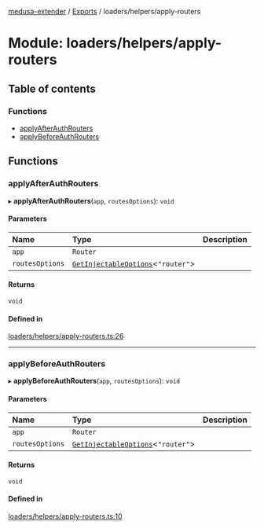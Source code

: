 [medusa-extender](../README.md) / [Exports](../modules.md) / loaders/helpers/apply-routers

# Module: loaders/helpers/apply-routers

## Table of contents

### Functions

- [applyAfterAuthRouters](loaders_helpers_apply_routers.md#applyafterauthrouters)
- [applyBeforeAuthRouters](loaders_helpers_apply_routers.md#applybeforeauthrouters)

## Functions

### applyAfterAuthRouters

▸ **applyAfterAuthRouters**(`app`, `routesOptions`): `void`

#### Parameters

| Name | Type | Description |
| :------ | :------ | :------ |
| `app` | `Router` |  |
| `routesOptions` | [`GetInjectableOptions`](core_types.md#getinjectableoptions)<``"router"``\> |  |

#### Returns

`void`

#### Defined in

[loaders/helpers/apply-routers.ts:26](https://github.com/adrien2p/medusa-extender/blob/dcdc178/src/loaders/helpers/apply-routers.ts#L26)

___

### applyBeforeAuthRouters

▸ **applyBeforeAuthRouters**(`app`, `routesOptions`): `void`

#### Parameters

| Name | Type | Description |
| :------ | :------ | :------ |
| `app` | `Router` |  |
| `routesOptions` | [`GetInjectableOptions`](core_types.md#getinjectableoptions)<``"router"``\> |  |

#### Returns

`void`

#### Defined in

[loaders/helpers/apply-routers.ts:10](https://github.com/adrien2p/medusa-extender/blob/dcdc178/src/loaders/helpers/apply-routers.ts#L10)
